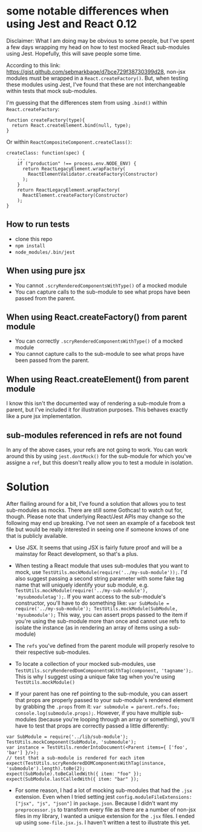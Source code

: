 # some notable differences when using Jest and React 0.12 #

Disclaimer: What I am doing may be obvious to some people, but I've spent a few days wrapping my head on how to test mocked React sub-modules using Jest. Hopefully, this will save people some time.

According to this link: https://gist.github.com/sebmarkbage/d7bce729f38730399d28, non-jsx modules must be wrapped in a `React.createFactory()`. But, when testing these modules using Jest, I've found that these are not interchangeable within tests that mock sub-modules.

I'm guessing that the differences stem from using `.bind()` within `React.createFactory`:
```
function createFactory(type){
  return React.createElement.bind(null, type);
}
```

Or within `ReactCompositeComponent.createClass()`:
```
createClass: function(spec) {
	...
    if ("production" !== process.env.NODE_ENV) {
      return ReactLegacyElement.wrapFactory(
        ReactElementValidator.createFactory(Constructor)
      );
    }
    return ReactLegacyElement.wrapFactory(
      ReactElement.createFactory(Constructor)
    );
}
```

## How to run tests ##
* clone this repo
* `npm install`
* `node_modules/.bin/jest`

## When using pure jsx ##
* You cannot `.scryRenderedComponentsWithType()` of a mocked module
* You can capture calls to the sub-module to see what props have been passed from the parent.

## When using React.createFactory() from parent module ##
* You can correctly `.scryRenderedComponentsWithType()` of a mocked module
* You cannot capture calls to the sub-module to see what props have been passed from the parent.

## When using React.createElement() from parent module ##
I know this isn't the documented way of rendering a sub-module from a parent, but I've included it for illustration purposes. This behaves exactly like a pure jsx implementation.

## sub-modules referenced in refs are not found ##
In any of the above cases, your refs are not going to work. You can work around this by using `jest.dontMock()` for the sub-module for which you've assigne a `ref`, but this doesn't really allow you to test a module in isolation.

# Solution #

After flailing around for a bit, I've found a solution that allows you to test sub-modules as mocks. There are still some Gothcas! to watch out for, though. Please note that underlying React/Jest APIs may change so the following may end up breaking. I've not seen an example of a facebook test file but would be really interested in seeing one if someone knows of one that is publicly available.

* Use JSX. It seems that using JSX is fairly future proof and will be a mainstay for React development, so that's a plus.

* When testing a React module that uses sub-modules that you want to mock, use `TestUtils.mockModule(require('../my-sub-module'));`. I'd also suggest passing a second string parameter with some fake tag name that will uniquely identify your sub module, e.g. `TestUtils.mockModule(require('../my-sub-module'), 'mysubmoduletag');`. If you want access to the sub-module's constructor, you'll have to do something like: `var SubModule = require('../my-sub-module'); TestUtils.mockModule(SubModule, 'mysubmodule');` This way, you can assert props passed to the item if you're using the sub-module more than once and cannot use refs to isolate the instance (as in rendering an array of items using a sub-module)

* The `refs` you've defined from the parent module will properly resolve to their respective sub-modules.

* To locate a collection of your mocked sub-modules, use `TestUtils.scryRenderedDomComponentsWithTag(component, 'tagname');`. This is why I suggest using a unique fake tag when you're using `TestUtils.mockModule()`

* If your parent has one ref pointing to the sub-module, you can assert that props are properly passed to your sub-module's rendered element by grabbing the `.props` from it: `var submodule = parent.refs.foo; console.log(submodule.props);`. However, if you have multiple sub-modules (because you're looping through an array or something), you'll have to test that props are correctly passed a little differently:

```
var SubModule = require('../lib/sub-module');
TestUtils.mockComponent(SubModule, 'submodule');
var instance = TestUtils.renderIntoDocument(<Parent items={ ['foo', 'bar'] }/>);
// test that a sub-module is rendered for each item
expect(TestUtils.scryRenderedDOMComponentsWithTag(instance, 'submodule').length).toBe(2);
expect(SubModule).toBeCalledWith({ item: "foo" });
expect(SubModule.lastCalledWith({ item: "bar" });
```

* For some reason, I had a lot of mocking sub-modules that had the `.jsx` extension. Even when I tried setting jest `config.moduleFileExtensions: ["jsx", "js", "json"]` in `package.json`. Because I didn't want my `preprocessor.js` to transform every file as there are a number of non-jsx files in my library, I wanted a unique extension for the `.jsx` files. I ended up using `some-file.jsx.js`. I haven't written a test to illustrate this yet.
